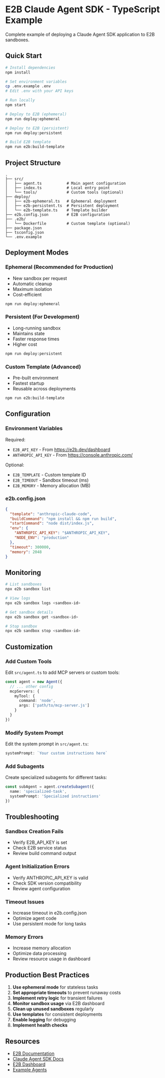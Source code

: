 # E2B Claude Agent SDK - TypeScript Example

Complete example of deploying a Claude Agent SDK application to E2B sandboxes.

## Quick Start

```bash
# Install dependencies
npm install

# Set environment variables
cp .env.example .env
# Edit .env with your API keys

# Run locally
npm start

# Deploy to E2B (ephemeral)
npm run deploy:ephemeral

# Deploy to E2B (persistent)
npm run deploy:persistent

# Build E2B template
npm run e2b:build-template
```

## Project Structure

```
.
├── src/
│   ├── agent.ts           # Main agent configuration
│   ├── index.ts           # Local entry point
│   └── tools/             # Custom tools (optional)
├── deploy/
│   ├── e2b-ephemeral.ts   # Ephemeral deployment
│   ├── e2b-persistent.ts  # Persistent deployment
│   └── e2b-template.ts    # Template builder
├── e2b.config.json        # E2B configuration
├── .e2b/
│   └── Dockerfile         # Custom template (optional)
├── package.json
├── tsconfig.json
└── .env.example
```

## Deployment Modes

### Ephemeral (Recommended for Production)
- New sandbox per request
- Automatic cleanup
- Maximum isolation
- Cost-efficient

```bash
npm run deploy:ephemeral
```

### Persistent (For Development)
- Long-running sandbox
- Maintains state
- Faster response times
- Higher cost

```bash
npm run deploy:persistent
```

### Custom Template (Advanced)
- Pre-built environment
- Fastest startup
- Reusable across deployments

```bash
npm run e2b:build-template
```

## Configuration

### Environment Variables

Required:
- `E2B_API_KEY` - From https://e2b.dev/dashboard
- `ANTHROPIC_API_KEY` - From https://console.anthropic.com/

Optional:
- `E2B_TEMPLATE` - Custom template ID
- `E2B_TIMEOUT` - Sandbox timeout (ms)
- `E2B_MEMORY` - Memory allocation (MB)

### e2b.config.json

```json
{
  "template": "anthropic-claude-code",
  "buildCommand": "npm install && npm run build",
  "startCommand": "node dist/index.js",
  "env": {
    "ANTHROPIC_API_KEY": "$ANTHROPIC_API_KEY",
    "NODE_ENV": "production"
  },
  "timeout": 300000,
  "memory": 2048
}
```

## Monitoring

```bash
# List sandboxes
npx e2b sandbox list

# View logs
npx e2b sandbox logs <sandbox-id>

# Get sandbox details
npx e2b sandbox get <sandbox-id>

# Stop sandbox
npx e2b sandbox stop <sandbox-id>
```

## Customization

### Add Custom Tools

Edit `src/agent.ts` to add MCP servers or custom tools:

```typescript
const agent = new Agent({
  // ... other config
  mcpServers: {
    myTool: {
      command: 'node',
      args: ['path/to/mcp-server.js']
    }
  }
})
```

### Modify System Prompt

Edit the system prompt in `src/agent.ts`:

```typescript
systemPrompt: `Your custom instructions here`
```

### Add Subagents

Create specialized subagents for different tasks:

```typescript
const subAgent = agent.createSubagent({
  name: 'specialized-task',
  systemPrompt: 'Specialized instructions'
})
```

## Troubleshooting

### Sandbox Creation Fails
- Verify E2B_API_KEY is set
- Check E2B service status
- Review build command output

### Agent Initialization Errors
- Verify ANTHROPIC_API_KEY is valid
- Check SDK version compatibility
- Review agent configuration

### Timeout Issues
- Increase timeout in e2b.config.json
- Optimize agent code
- Use persistent mode for long tasks

### Memory Errors
- Increase memory allocation
- Optimize data processing
- Review resource usage in dashboard

## Production Best Practices

1. **Use ephemeral mode** for stateless tasks
2. **Set appropriate timeouts** to prevent runaway costs
3. **Implement retry logic** for transient failures
4. **Monitor sandbox usage** via E2B dashboard
5. **Clean up unused sandboxes** regularly
6. **Use templates** for consistent deployments
7. **Enable logging** for debugging
8. **Implement health checks**

## Resources

- [E2B Documentation](https://e2b.dev/docs)
- [Claude Agent SDK Docs](https://docs.claude.com/en/api/agent-sdk)
- [E2B Dashboard](https://e2b.dev/dashboard)
- [Example Agents](https://github.com/anthropics/agent-sdk-examples)
